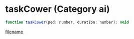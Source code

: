 # taskCower (Category ai)

```js
function taskCower(ped: number, duration: number): void
```

[filename](taskCower_m.md ':include')